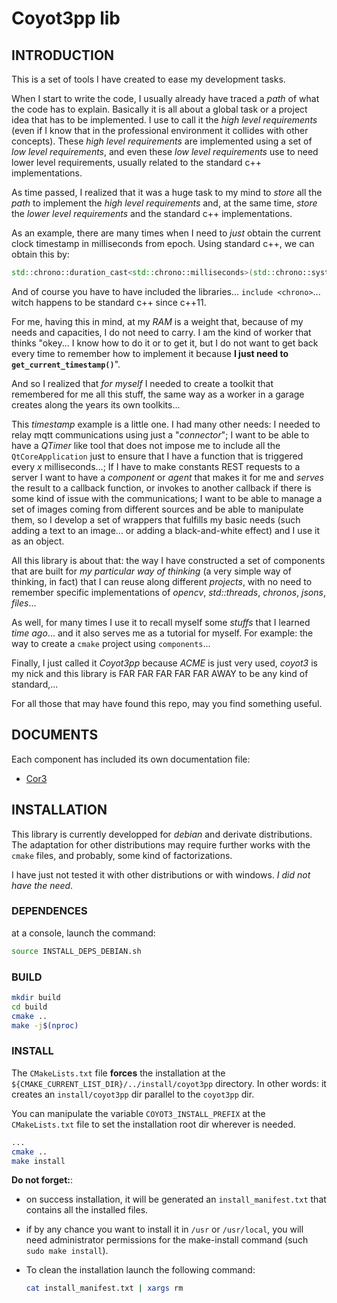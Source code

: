 # Coyot3pp lib

## INTRODUCTION

This is a set of tools I have created to ease my development tasks.

When I start to write the code, I usually already have traced a *path* of what the code has to explain. Basically it is all about a global task or a project idea that has to be implemented. I use to call it the *high level requirements* (even if I know that in the professional environment it collides with other concepts). These *high level requirements* are implemented using a set of *low level requirements*, and even these *low level requirements* use to need lower level requirements, usually related to the standard c++ implementations.

As time passed, I realized that it was a huge task to my mind to *store* all the *path* to implement the *high level requirements* and, at the same time, *store* the *lower level requirements* and the standard c++ implementations.

As an example, there are many times when I need to *just* obtain the current clock timestamp in milliseconds from epoch. Using standard c++, we can obtain this by:

```cpp
std::chrono::duration_cast<std::chrono::milliseconds>(std::chrono::system_clock::now().time_since_epoch()).count();
```

And of course you have to have included the libraries... `include <chrono>`... witch happens to be standard c++ since c++11.

For me, having this in mind, at my *RAM* is a weight that, because of my needs and capacities, I do not need to carry. I am the kind of worker that thinks "okey... I know how to do it or to get it, but I do not want to get back every time to remember how to implement it because **I just need to `get_current_timestamp()`**".

And so I realized that *for myself* I needed to create a toolkit that remembered for me all this stuff, the same way as a worker in a garage creates along the years its own toolkits...

This *timestamp* example is a little one. I had many other needs: I needed to relay mqtt communications using just a "*connector*"; I want to be able to have a *QTimer* like tool that does not impose me to include all the `QtCoreApplication` just to ensure that I have a function that is triggered every *x* milliseconds...; If I have to make constants REST requests to a server I want to have a *component* or *agent* that makes it for me and *serves* the result to a callback function, or invokes to another callback if there is some kind of issue with the communications; I want to be able to manage a set of images coming from different sources and be able to manipulate them, so I develop a set of wrappers that fulfills my basic needs (such adding a text to an image... or adding a black-and-white effect) and I use it as an object.

All this library is about that: the way I have constructed a set of components that are built for *my particular way of thinking* (a very simple way of thinking, in fact) that I can reuse along different *projects*, with no need to remember specific implementations of *opencv*, *std::threads*, *chronos*, *jsons*, *files*...

As well, for many times I use it to recall myself some *stuffs* that I learned *time ago*... and it also serves me as a tutorial for myself. For example: the way to create a `cmake` project using `components`...

Finally, I just called it *Coyot3pp* because *ACME* is just very used, *coyot3* is my nick and this library is FAR FAR FAR FAR FAR AWAY to be any kind of standard,...

For all those that may have found this repo, may you find something useful.

## DOCUMENTS

Each component has included its own documentation file:

* [Cor3](./cor3/doc/README.md)

## INSTALLATION

This library is currently developped for *debian* and derivate distributions. The adaptation for other distributions may require further works with the `cmake` files, and probably, some kind of factorizations.

I have just not tested it with other distributions or with windows. *I did not have the need*.

### DEPENDENCES

at a console, launch the command:

```bash
source INSTALL_DEPS_DEBIAN.sh
```

### BUILD

```bash
mkdir build
cd build
cmake ..
make -j$(nproc)
``` 

### INSTALL

The `CMakeLists.txt` file **forces** the installation at the `${CMAKE_CURRENT_LIST_DIR}/../install/coyot3pp` directory. In other words: it creates an `install/coyot3pp` dir parallel to the `coyot3pp` dir.

You can manipulate the variable `COYOT3_INSTALL_PREFIX` at the `CMakeLists.txt` file to set the installation root dir wherever is needed.

```bash
...
cmake ..
make install
```

**Do not forget:**:

* on success installation, it will be generated an `install_manifest.txt` that contains all the installed files.
* if by any chance you want to install it in `/usr` or `/usr/local`, you will need administrator permissions for the make-install command (such `sudo make install`).
* To clean the installation launch the following command:
  
  ```bash
  cat install_manifest.txt | xargs rm
  ```

